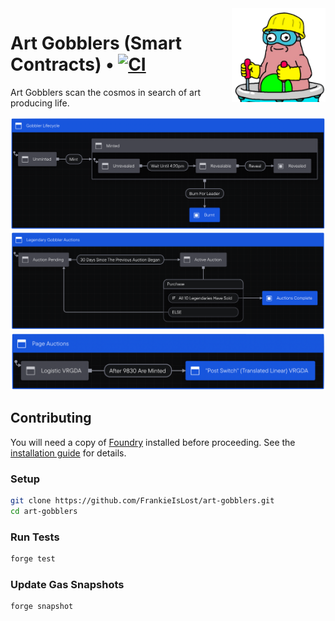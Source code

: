 <img align="right" width="150" height="150" top="100" src="./assets/gobbler.png">

# Art Gobblers (Smart Contracts) • [![CI](https://github.com/FrankieIsLost/art-gobblers/actions/workflows/tests.yml/badge.svg)](https://github.com/FrankieIsLost/art-gobblers/actions/workflows/CI.yml)

Art Gobblers scan the cosmos in search of art producing life.

![Gobbler Lifecycle](assets/state-machines/gobbler-lifecycle.png)
![Leader Gobbler Auctions](assets/state-machines/legendary-gobbler-auctions.png)
![Page Auctions](assets/state-machines/page-auctions.png)

## Contributing

You will need a copy of [Foundry](https://github.com/foundry-rs/foundry) installed before proceeding. See the [installation guide](https://github.com/foundry-rs/foundry#installation) for details.

### Setup

```sh
git clone https://github.com/FrankieIsLost/art-gobblers.git
cd art-gobblers
```

### Run Tests

```sh
forge test
```

### Update Gas Snapshots

```sh
forge snapshot
```
